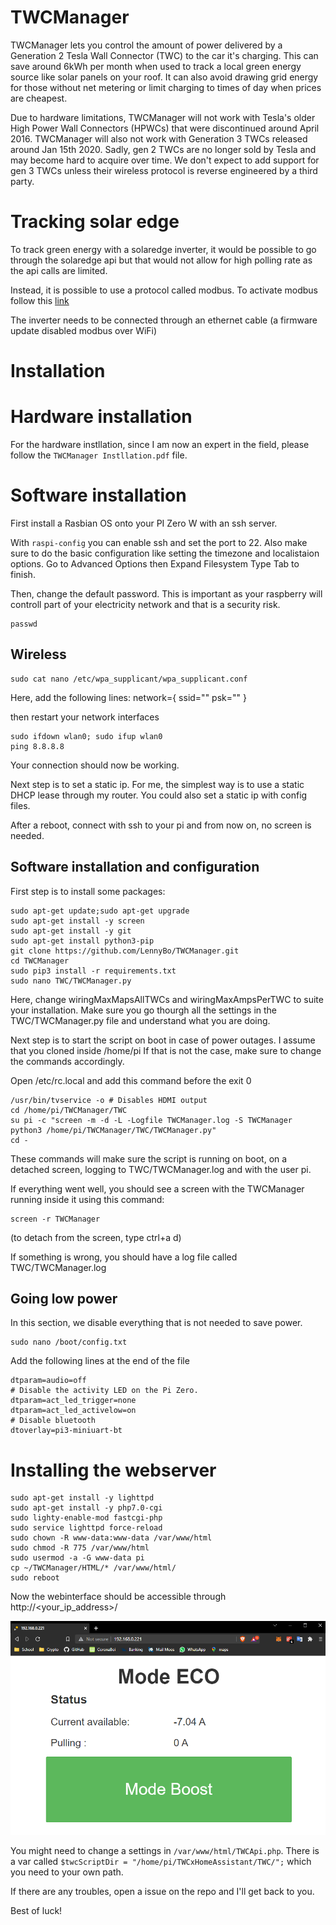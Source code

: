 # TWCManager
TWCManager lets you control the amount of power delivered by a Generation 2 Tesla Wall Connector (TWC) to the car it's charging.  This can save around 6kWh per month when used to track a local green energy source like solar panels on your roof.  It can also avoid drawing grid energy for those without net metering or limit charging to times of day when prices are cheapest.

Due to hardware limitations, TWCManager will not work with Tesla's older High Power Wall Connectors (HPWCs) that were discontinued around April 2016.  TWCManager will also not work with Generation 3 TWCs released around Jan 15th 2020.  Sadly, gen 2 TWCs are no longer sold by Tesla and may become hard to acquire over time.  We don't expect to add support for gen 3 TWCs unless their wireless protocol is reverse engineered by a third party.

# Tracking solar edge
To track green energy with a solaredge inverter, it would be possible to go through the solaredge api but that would not allow for high polling rate as the api calls are limited.

Instead, it is possible to use a protocol called modbus. To activate modbus follow this [link](https://www.solaredge.com/sites/default/files/sunspec-implementation-technical-note.pdf)

The inverter needs to be connected through an ethernet cable (a firmware update disabled modbus over WiFi)

# Installation

# Hardware installation

For the hardware instllation, since I am now an expert in the field, please follow the ````TWCManager Instllation.pdf```` file.

# Software installation

First install a Rasbian OS onto your PI Zero W with an ssh server.

With ```raspi-config``` you can enable ssh and set the port to 22.
Also make sure to do the basic configuration like setting the timezone and localistaion options.
Go to Advanced Options then Expand Filesystem
Type Tab to finish.

Then, change the default password.
This is important as your raspberry will controll part of your electricity network and that is a security risk.

```
passwd
```

## Wireless

```
sudo cat nano /etc/wpa_supplicant/wpa_supplicant.conf
```

Here, add the following lines:
network={
        ssid="<SSID>"
        psk="<Password>"
}

then restart your network interfaces
```
sudo ifdown wlan0; sudo ifup wlan0
ping 8.8.8.8
```

Your connection should now be working.

Next step is to set a static ip.
For me, the simplest way is to use a static DHCP lease through my router.
You could also set a static ip with config files.

After a reboot, connect with ssh to your pi and from now on, no screen is needed.

## Software installation and configuration

First step is to install some packages:

```
sudo apt-get update;sudo apt-get upgrade
sudo apt-get install -y screen
sudo apt-get install -y git
sudo apt-get install python3-pip
git clone https://github.com/LennyBo/TWCManager.git
cd TWCManager
sudo pip3 install -r requirements.txt
sudo nano TWC/TWCManager.py
```

Here, change wiringMaxMapsAllTWCs and wiringMaxAmpsPerTWC to suite your installation.
Make sure you go thourgh all the settings in the TWC/TWCManager.py file and understand what you are doing.

Next step is to start the script on boot in case of power outages. I assume that you cloned inside /home/pi
If that is not the case, make sure to change the commands accordingly.

Open /etc/rc.local and add this command before the exit 0

```
/usr/bin/tvservice -o # Disables HDMI output
cd /home/pi/TWCManager/TWC
su pi -c "screen -m -d -L -Logfile TWCManager.log -S TWCManager python3 /home/pi/TWCManager/TWC/TWCManager.py"
cd -
```

These commands will make sure the script is running on boot, on a detached screen, logging to TWC/TWCManager.log and with the user pi.


If everything went well, you should see a screen with the TWCManager running inside it using this command:
```
screen -r TWCManager
```
(to detach from the screen, type ctrl+a d)

If something is wrong, you should have a log file called TWC/TWCManager.log

## Going low power
In this section, we disable everything that is not needed to save power.

```
sudo nano /boot/config.txt
```
Add the following lines at the end of the file

```
dtparam=audio=off
# Disable the activity LED on the Pi Zero.
dtparam=act_led_trigger=none
dtparam=act_led_activelow=on
# Disable bluetooth
dtoverlay=pi3-miniuart-bt
```

# Installing the webserver

```
sudo apt-get install -y lighttpd
sudo apt-get install -y php7.0-cgi
sudo lighty-enable-mod fastcgi-php
sudo service lighttpd force-reload
sudo chown -R www-data:www-data /var/www/html
sudo chmod -R 775 /var/www/html
sudo usermod -a -G www-data pi
cp ~/TWCManager/HTML/* /var/www/html/
sudo reboot
```

Now the webinterface should be accessible through http://<your_ip_address>/

![Interface](Doc/LightInterface.PNG)

You might need to change a settings in ````/var/www/html/TWCApi.php````.
There is a var called ```$twcScriptDir = "/home/pi/TWCxHomeAssistant/TWC/";``` which you need to your own path.


If there are any troubles, open a issue on the repo and I'll get back to you.

Best of luck!